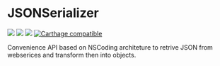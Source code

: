 # JSONSerializer

![](https://img.shields.io/badge/Platform-iOS%209%2B-green.svg)
![](https://img.shields.io/badge/Xcode-7.3-blue.svg)
![](https://img.shields.io/badge/Language-Swift-orange.svg)
[![Carthage compatible](https://img.shields.io/badge/Carthage-compatible-4BC51D.svg?style=flat)](https://github.com/Carthage/Carthage) 

Convenience API based on NSCoding architeture to retrive JSON from webserices and transform then into objects.

